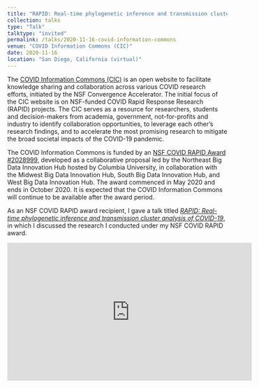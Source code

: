 ```yaml
---
title: "RAPID: Real-time phylogenetic inference and transmission cluster analysis of COVID-19"
collection: talks
type: "Talk"
talktype: "invited"
permalink: /talks/2020-11-16-covid-information-commons
venue: "COVID Information Commons (CIC)"
date: 2020-11-16
location: "San Diego, California (virtual)"
---
```


The <a href="https://covidinfocommons.datascience.columbia.edu/" target="_blank">COVID Information Commons (CIC)</a> is an open website to facilitate knowledge sharing and collaboration across various COVID research efforts, initiated by the NSF Convergence Accelerator. The initial focus of the CIC website is on NSF-funded COVID Rapid Response Research (RAPID) projects. The CIC serves as a resource for researchers, students and decision-makers from academia, government, not-for-profits and industry to identify collaboration opportunities, to leverage each other’s research findings, and to accelerate the most promising research to mitigate the broad societal impacts of the COVID-19 pandemic.

The COVID Information Commons is funded by an <a href="https://www.nsf.gov/awardsearch/showAward?AWD_ID=2028999" target="_blank">NSF COVID RAPID Award #2028999</a>, developed as a collaborative proposal led by the Northeast Big Data Innovation Hub hosted by Columbia University, in collaboration with the Midwest Big Data Innovation Hub, South Big Data Innovation Hub, and West Big Data Innovation Hub. The award commenced in May 2020 and ends in October 2020. It is expected that the COVID Information Commons will continue to be available after the award period.

As an NSF COVID RAPID award recipient, I gave a talk titled <a href="https://youtu.be/6-fDbTY8ySI" target="_blank"><i>RAPID: Real-time phylogenetic inference and transmission cluster analysis of COVID-19</i></a>, in which I discussed the research I conducted under my NSF COVID RAPID award.

<iframe width="560" height="315" src="https://www.youtube.com/embed/6-fDbTY8ySI" title="YouTube video player" frameborder="0" allow="accelerometer; autoplay; clipboard-write; encrypted-media; gyroscope; picture-in-picture" allowfullscreen></iframe>
